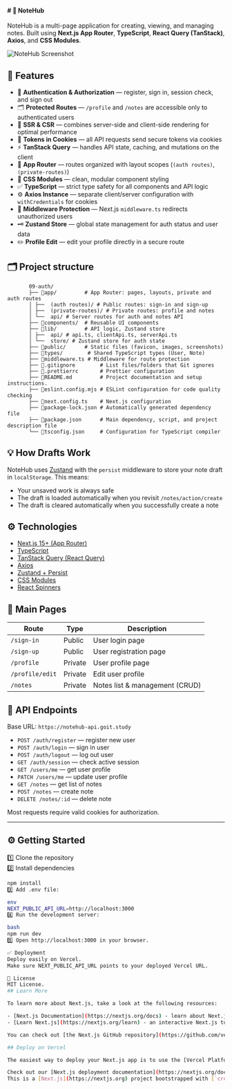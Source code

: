 #### # 📝 NoteHub

NoteHub is a multi-page application for creating, viewing, and managing notes. Built using **Next.js App Router**, **TypeScript**, **React Query (TanStack)**, **Axios**, and **CSS Modules**.

![NoteHub Screenshot](https://github.com/Ded-Goit/06-notehub-nextjs/blob/main/public/note_hub.png)

## 🚀 Features

- 🔐 **Authentication & Authorization** — register, sign in, session check, and sign out
- 🗂️ **Protected Routes** — `/profile` and `/notes` are accessible only to authenticated users
- 🔄 **SSR & CSR** — combines server-side and client-side rendering for optimal performance
- 🍪 **Tokens in Cookies** — all API requests send secure tokens via cookies
- ⚡ **TanStack Query** — handles API state, caching, and mutations on the client
- 🧩 **App Router** — routes organized with layout scopes (`(auth routes)`, `(private-routes)`)
- 🎨 **CSS Modules** — clean, modular component styling
- ✅ **TypeScript** — strict type safety for all components and API logic
- ⚙️ **Axios Instance** — separate client/server configuration with `withCredentials` for cookies
- 🔄 **Middleware Protection** — Next.js `middleware.ts` redirects unauthorized users
- 🗝️ **Zustand Store** — global state management for auth status and user data
- ✏️ **Profile Edit** — edit your profile directly in a secure route

## 🗂 Project structure

           09-auth/
           ├── 📁app/         # App Router: pages, layouts, private and auth routes
           │ ├──  (auth routes)/ # Public routes: sign-in and sign-up
           │ ├──  (private-routes)/ # Private routes: profile and notes
           │ └──  api/ # Server routes for auth and notes API
           ├── 📁components/  # Reusable UI components
           ├── 📁lib/         # API logic, Zustand store
           │ ├──  api/ # api.ts, clientApi.ts, serverApi.ts
           │ └──  store/ # Zustand store for auth state
           ├── 📁public/      # Static files (favicon, images, screenshots)
           ├── 📁types/        # Shared TypeScript types (User, Note)
           ├── 📄middleware.ts # Middleware for route protection
           ├── 📄.gitignore        # List files/folders that Git ignores
           ├── 📄.prettierrс       # Prettier configuration
           ├── 📄README.md         # Project documentation and setup instructions.
           ├── 📄eslint.config.mjs # ESLint configuration for code quality checking
           ├── 📄next.config.ts    # Next.js configuration
           ├── 📄package-lock.json # Automatically generated dependency file
           ├── 📄package.json      # Main dependency, script, and project description file
           └── 📄tsconfig.json     # Configuration for TypeScript compiler

## 💡 How Drafts Work

NoteHub uses [Zustand](https://github.com/pmndrs/zustand) with the `persist` middleware to store your note draft in `localStorage`. This means:

- Your unsaved work is always safe
- The draft is loaded automatically when you revisit `/notes/action/create`
- The draft is cleared automatically when you successfully create a note

## ⚙️ Technologies

- [Next.js 15+ (App Router)](https://nextjs.org/)
- [TypeScript](https://www.typescriptlang.org/)
- [TanStack Query (React Query)](https://tanstack.com/query/latest)
- [Axios](https://axios-http.com/)
- [Zustand + Persist](https://github.com/pmndrs/zustand)
- [CSS Modules](https://github.com/css-modules/css-modules)
- [React Spinners](https://www.davidhu.io/react-spinners/)

## 📌 Main Pages

| Route           | Type    | Description                    |
| --------------- | ------- | ------------------------------ |
| `/sign-in`      | Public  | User login page                |
| `/sign-up`      | Public  | User registration page         |
| `/profile`      | Private | User profile page              |
| `/profile/edit` | Private | Edit user profile              |
| `/notes`        | Private | Notes list & management (CRUD) |

## 📡 API Endpoints

Base URL: `https://notehub-api.goit.study`

- `POST /auth/register` — register new user
- `POST /auth/login` — sign in user
- `POST /auth/logout` — log out user
- `GET /auth/session` — check active session
- `GET /users/me` — get user profile
- `PATCH /users/me` — update user profile
- `GET /notes` — get list of notes
- `POST /notes` — create note
- `DELETE /notes/:id` — delete note

Most requests require valid cookies for authorization.

---

## ⚙️ Getting Started

1️⃣ Clone the repository  
2️⃣ Install dependencies

```bash
npm install
3️⃣ Add .env file:

env
NEXT_PUBLIC_API_URL=http://localhost:3000
4️⃣ Run the development server:

bash
npm run dev
5️⃣ Open http://localhost:3000 in your browser.

✅ Deployment
Deploy easily on Vercel.
Make sure NEXT_PUBLIC_API_URL points to your deployed Vercel URL.

📄 License
MIT License.
## Learn More

To learn more about Next.js, take a look at the following resources:

- [Next.js Documentation](https://nextjs.org/docs) - learn about Next.js features and API.
- [Learn Next.js](https://nextjs.org/learn) - an interactive Next.js tutorial.

You can check out [the Next.js GitHub repository](https://github.com/vercel/next.js) - your feedback and contributions are welcome!

## Deploy on Vercel

The easiest way to deploy your Next.js app is to use the [Vercel Platform](https://vercel.com/new?utm_medium=default-template&filter=next.js&utm_source=create-next-app&utm_campaign=create-next-app-readme) from the creators of Next.js.

Check out our [Next.js deployment documentation](https://nextjs.org/docs/app/building-your-application/deploying) for more details.
This is a [Next.js](https://nextjs.org) project bootstrapped with [`create-next-app`](https://nextjs.org/docs/app/api-reference/cli/create-next-app).

```
